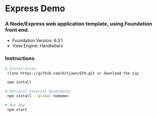 # Express Demo
<h3>A Node/Express web application template, using Foundation front end.</h3>
<ul>
    <li>Foundation Version: 6.3.1</li>
    <li>View Engine: Handlebars</li>
</ul>
<h3>Instructions</h3>

```bash
# Installation
 clone https://github.com/bitjawn/EFH.git or download the zip
 
 npm install
 
# Optional External Dependency
 npm install --global nodemon
 
# Run App
 npm start
```